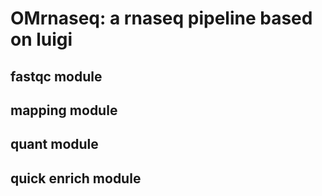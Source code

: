 # OMrnaseq: a rnaseq pipeline based on luigi

## fastqc module
## mapping module
## quant module
## quick enrich module

